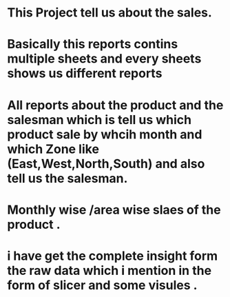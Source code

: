 # This Project tell us about the sales.
# Basically this reports contins multiple sheets and every sheets shows us different reports 
# All reports about the product and the salesman which is tell us which product sale by whcih month and which Zone like (East,West,North,South) and also tell us the salesman.
# Monthly wise /area wise slaes of the product .
# i have get the complete insight form the raw data which i mention in the form of slicer and some visules .
